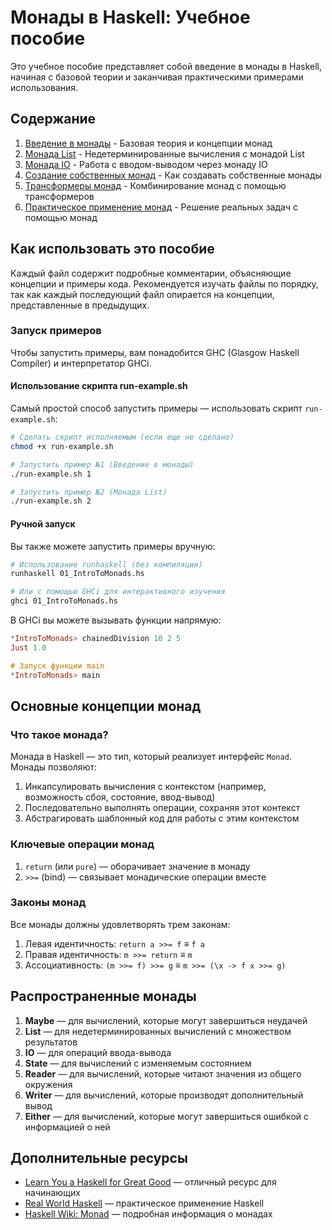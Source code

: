 # Монады в Haskell: Учебное пособие

Это учебное пособие представляет собой введение в монады в Haskell, начиная с базовой теории и заканчивая практическими примерами использования.

## Содержание

1. [Введение в монады](01_IntroToMonads.hs) - Базовая теория и концепции монад
2. [Монада List](02_ListMonad.hs) - Недетерминированные вычисления с монадой List
3. [Монада IO](03_IOMonad.hs) - Работа с вводом-выводом через монаду IO
4. [Создание собственных монад](04_CustomMonads.hs) - Как создавать собственные монады
5. [Трансформеры монад](05_MonadTransformers.hs) - Комбинирование монад с помощью трансформеров
6. [Практическое применение монад](06_PracticalMonads.hs) - Решение реальных задач с помощью монад

## Как использовать это пособие

Каждый файл содержит подробные комментарии, объясняющие концепции и примеры кода. Рекомендуется изучать файлы по порядку, так как каждый последующий файл опирается на концепции, представленные в предыдущих.

### Запуск примеров

Чтобы запустить примеры, вам понадобится GHC (Glasgow Haskell Compiler) и интерпретатор GHCi.

#### Использование скрипта run-example.sh

Самый простой способ запустить примеры — использовать скрипт `run-example.sh`:

```bash
# Сделать скрипт исполняемым (если еще не сделано)
chmod +x run-example.sh

# Запустить пример №1 (Введение в монады)
./run-example.sh 1

# Запустить пример №2 (Монада List)
./run-example.sh 2
```

#### Ручной запуск

Вы также можете запустить примеры вручную:

```bash
# Использование runhaskell (без компиляции)
runhaskell 01_IntroToMonads.hs

# Или с помощью GHCi для интерактивного изучения
ghci 01_IntroToMonads.hs
```

В GHCi вы можете вызывать функции напрямую:

```haskell
*IntroToMonads> chainedDivision 10 2 5
Just 1.0

# Запуск функции main
*IntroToMonads> main
```

## Основные концепции монад

### Что такое монада?

Монада в Haskell — это тип, который реализует интерфейс `Monad`. Монады позволяют:

1. Инкапсулировать вычисления с контекстом (например, возможность сбоя, состояние, ввод-вывод)
2. Последовательно выполнять операции, сохраняя этот контекст
3. Абстрагировать шаблонный код для работы с этим контекстом

### Ключевые операции монад

1. `return` (или `pure`) — оборачивает значение в монаду
2. `>>=` (bind) — связывает монадические операции вместе

### Законы монад

Все монады должны удовлетворять трем законам:

1. Левая идентичность: `return a >>= f` ≡ `f a`
2. Правая идентичность: `m >>= return` ≡ `m`
3. Ассоциативность: `(m >>= f) >>= g` ≡ `m >>= (\x -> f x >>= g)`

## Распространенные монады

1. **Maybe** — для вычислений, которые могут завершиться неудачей
2. **List** — для недетерминированных вычислений с множеством результатов
3. **IO** — для операций ввода-вывода
4. **State** — для вычислений с изменяемым состоянием
5. **Reader** — для вычислений, которые читают значения из общего окружения
6. **Writer** — для вычислений, которые производят дополнительный вывод
7. **Either** — для вычислений, которые могут завершиться ошибкой с информацией о ней

## Дополнительные ресурсы

- [Learn You a Haskell for Great Good](http://learnyouahaskell.com/) — отличный ресурс для начинающих
- [Real World Haskell](http://book.realworldhaskell.org/) — практическое применение Haskell
- [Haskell Wiki: Monad](https://wiki.haskell.org/Monad) — подробная информация о монадах
